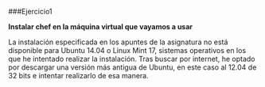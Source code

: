 ###Ejercicio1

**Instalar chef en la máquina virtual que vayamos a usar**

La instalación especificada en los apuntes de la asignatura no está disponible para Ubuntu 14.04 o Linux Mint 17, sistemas operativos en los que he intentado realizar la instalación. Tras buscar por internet, he optado por descargar una versión más antigua de Ubuntu, en este caso al 12.04 de 32 bits e intentar realizarlo de esa manera.
